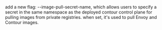 add a new flag: --image-pull-secret-name, which allows users to specify a secret in the same namespace as the deployed contour control plane for pulling images from private registries. when set, it's used to pull Envoy and Contour images.